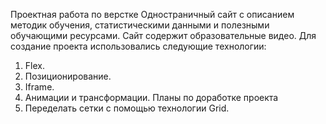  Проектная работа по верстке
Одностраничный сайт с описанием методик обучения, статистическими данными и полезными обучающими ресурсами. 
Сайт содержит образовательные видео. 
Для создание проекта использовались следующие технологии:
1. Flex.
2. Позиционирование.
3. Iframe.
4. Анимации и трансформации.
 Планы по доработке проекта
1. Переделать сетки с помощью технологии Grid.
